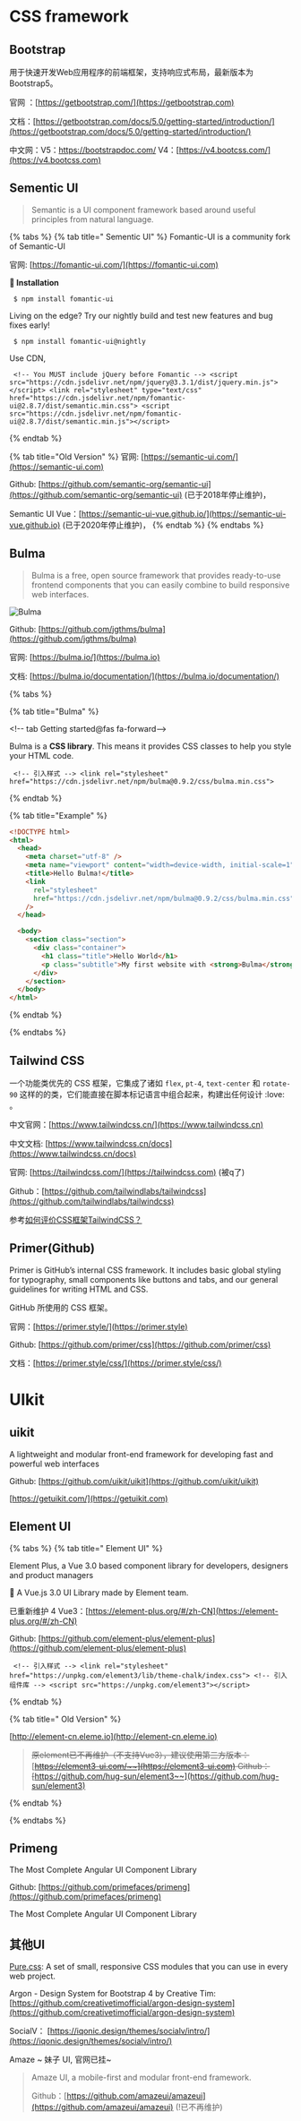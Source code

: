 # CSS framework

## Bootstrap

用于快速开发Web应用程序的前端框架，支持响应式布局，最新版本为Bootstrap5。

官网 ：[https://getbootstrap.com/](https://getbootstrap.com)

文档：[https://getbootstrap.com/docs/5.0/getting-started/introduction/](https://getbootstrap.com/docs/5.0/getting-started/introduction/)

中文网：V5：https://bootstrapdoc.com/    V4：[https://v4.bootcss.com/](https://v4.bootcss.com) 

## Sementic UI

> Semantic is a UI component framework based around useful principles from natural language.

{% tabs %}
{% tab title=" Sementic UI" %}
Fomantic-UI is a community fork of Semantic-UI

官网: [https://fomantic-ui.com/](https://fomantic-ui.com)

**📡 Installation**

```
 $ npm install fomantic-ui
```

Living on the edge? Try our nightly build and test new features and bug fixes early!

```
 $ npm install fomantic-ui@nightly
```

Use CDN,

```
 <!-- You MUST include jQuery before Fomantic --> <script src="https://cdn.jsdelivr.net/npm/jquery@3.3.1/dist/jquery.min.js"></script> <link rel="stylesheet" type="text/css" href="https://cdn.jsdelivr.net/npm/fomantic-ui@2.8.7/dist/semantic.min.css"> <script src="https://cdn.jsdelivr.net/npm/fomantic-ui@2.8.7/dist/semantic.min.js"></script>
```


{% endtab %}

{% tab title="Old Version" %}
官网: [https://semantic-ui.com/](https://semantic-ui.com)

Github: [https://github.com/semantic-org/semantic-ui](https://github.com/semantic-org/semantic-ui) (已于2018年停止维护)，

Semantic UI Vue：[https://semantic-ui-vue.github.io/](https://semantic-ui-vue.github.io) (已于2020年停止维护)，
{% endtab %}
{% endtabs %}

## Bulma

> Bulma is a free, open source framework that provides ready-to-use frontend components that you can easily combine to build responsive web interfaces.

![Bulma](https://i.postimg.cc/ZRYVGkkg/image.png)

Github: [https://github.com/jgthms/bulma](https://github.com/jgthms/bulma)

官网: [https://bulma.io/](https://bulma.io)

文档: [https://bulma.io/documentation/](https://bulma.io/documentation/)

{% tabs %}

{% tab title="Bulma" %}

\<!-- tab Getting started@fas fa-forward-->

Bulma is a **CSS library**. This means it provides CSS classes to help you style your HTML code.

```
 <!-- 引入样式 --> <link rel="stylesheet" href="https://cdn.jsdelivr.net/npm/bulma@0.9.2/css/bulma.min.css">
```

{% endtab %}

{% tab title="Example" %}

```html
<!DOCTYPE html>
<html>
  <head>
    <meta charset="utf-8" />
    <meta name="viewport" content="width=device-width, initial-scale=1" />
    <title>Hello Bulma!</title>
    <link
      rel="stylesheet"
      href="https://cdn.jsdelivr.net/npm/bulma@0.9.2/css/bulma.min.css"
    />
  </head>

  <body>
    <section class="section">
      <div class="container">
        <h1 class="title">Hello World</h1>
        <p class="subtitle">My first website with <strong>Bulma</strong>!</p>
      </div>
    </section>
  </body>
</html>
```

{% endtab %}

{% endtabs %}

## Tailwind CSS

一个功能类优先的 CSS 框架，它集成了诸如 `flex`, `pt-4`, `text-center` 和 `rotate-90` 这样的的类，它们能直接在脚本标记语言中组合起来，构建出任何设计 :love: 。

中文官网：[https://www.tailwindcss.cn/](https://www.tailwindcss.cn)

中文文档: [https://www.tailwindcss.cn/docs](https://www.tailwindcss.cn/docs)

官网: [https://tailwindcss.com/](https://tailwindcss.com) (被q了)

Github：[https://github.com/tailwindlabs/tailwindcss](https://github.com/tailwindlabs/tailwindcss)

参考[如何评价CSS框架TailwindCSS？](https://www.zhihu.com/question/337939566)

## Primer(Github)

Primer is GitHub’s internal CSS framework. It includes basic global styling for typography, small components like buttons and tabs, and our general guidelines for writing HTML and CSS.

GitHub 所使用的 CSS 框架。

官网：[https://primer.style/](https://primer.style)

Github: [https://github.com/primer/css](https://github.com/primer/css)

文档：[https://primer.style/css/](https://primer.style/css/)

# UIkit

## uikit

A lightweight and modular front-end framework for developing fast and powerful web interfaces

Github: [https://github.com/uikit/uikit](https://github.com/uikit/uikit)

[https://getuikit.com/](https://getuikit.com)

## Element UI

{% tabs %}
{% tab title=" Element UI" %}

Element Plus, a Vue 3.0 based component library for developers, designers and product managers

🎉 A Vue.js 3.0 UI Library made by Element team.

已重新维护 4 Vue3：[https://element-plus.org/#/zh-CN](https://element-plus.org/#/zh-CN)

Github: [https://github.com/element-plus/element-plus](https://github.com/element-plus/element-plus)

```
 <!-- 引入样式 --> <link rel="stylesheet" href="https://unpkg.com/element3/lib/theme-chalk/index.css"> <!-- 引入组件库 --> <script src="https://unpkg.com/element3"></script>
```

{% endtab %}

{% tab title=" Old Version" %}

[http://element-cn.eleme.io](http://element-cn.eleme.io)

> ~~原element已不再维护（不支持Vue3），建议使用第三方版本：~~[~~https://element3-ui.com/~~](https://element3-ui.com) ~~Github：~~[~~https://github.com/hug-sun/element3~~](https://github.com/hug-sun/element3)

{% endtab %}

{% endtabs %}

## Primeng

The Most Complete Angular UI Component Library

Github: [https://github.com/primefaces/primeng](https://github.com/primefaces/primeng)

The Most Complete Angular UI Component Library

## 其他UI

[Pure.css](http://purecss.io): A set of small, responsive CSS modules that you can use in every web project.

Argon - Design System for Bootstrap 4 by Creative Tim: [https://github.com/creativetimofficial/argon-design-system](https://github.com/creativetimofficial/argon-design-system)

SocialV： [https://iqonic.design/themes/socialv/intro/](https://iqonic.design/themes/socialv/intro/)

Amaze \~ 妹子 UI, 官网已挂\~

> Amaze UI, a mobile-first and modular front-end framework.
>
> Github：[https://github.com/amazeui/amazeui](https://github.com/amazeui/amazeui) (!已不再维护)
